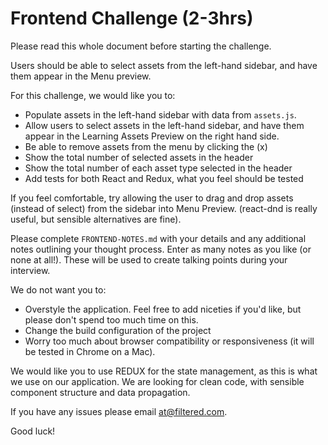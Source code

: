 # Frontend Challenge (2-3hrs)

Please read this whole document before starting the challenge.

Users should be able to select assets from the left-hand sidebar, and have them appear in the Menu preview.

For this challenge, we would like you to:

- Populate assets in the left-hand sidebar with data from `assets.js`.
- Allow users to select assets in the left-hand sidebar, and have them appear in the Learning Assets Preview on the right hand side.
- Be able to remove assets from the menu by clicking the (x)
- Show the total number of selected assets in the header
- Show the total number of each asset type selected in the header
- Add tests for both React and Redux, what you feel should be tested

If you feel comfortable, try allowing the user to drag and drop assets (instead of select) from the sidebar into Menu
Preview. (react-dnd is really useful, but sensible alternatives are fine).

Please complete `FRONTEND-NOTES.md` with your details and any additional notes outlining your thought process.
Enter as many notes as you like (or none at all!). These will be used to create talking points during your interview.

We do not want you to:

- Overstyle the application. Feel free to add niceties if you'd like, but please don't spend too much time on this.
- Change the build configuration of the project
- Worry too much about browser compatibility or responsiveness (it will be tested in Chrome on a Mac).

We would like you to use REDUX for the state management, as this is what we use on our application.
We are looking for clean code, with sensible component structure and data propagation.

If you have any issues please email at@filtered.com.

Good luck!

